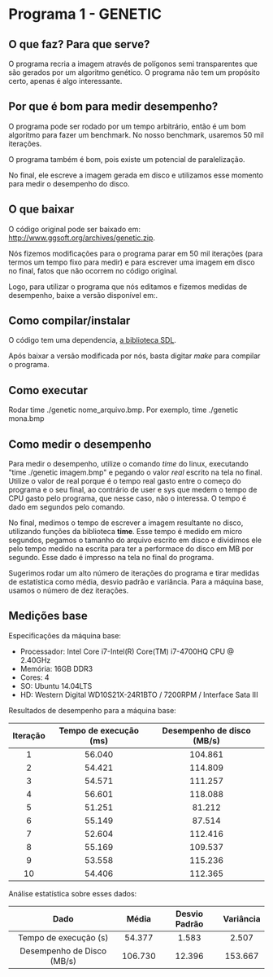 # Programa 1 - GENETIC

## O que faz? Para que serve?

O programa recria a imagem através de polígonos semi transparentes que são gerados por um algoritmo genético. O programa não tem um propósito certo, apenas é algo interessante.

## Por que é bom para medir desempenho?

O programa pode ser rodado por um tempo arbitrário, então é um bom algoritmo para fazer um benchmark. No nosso benchmark, usaremos 50 mil iterações.

O programa também é bom, pois existe um potencial de paralelização.

No final, ele escreve a imagem gerada em disco e utilizamos esse momento para medir o desempenho do disco.

## O que baixar

O código original pode ser baixado em: http://www.ggsoft.org/archives/genetic.zip.

Nós fizemos modificações para o programa parar em 50 mil iterações (para termos um tempo fixo para medir) e para escrever uma imagem em disco no final, fatos que não ocorrem no código original.

Logo, para utilizar o programa que nós editamos e fizemos medidas de desempenho, baixe a versão disponível em:.


## Como compilar/instalar

O código tem uma dependencia, [a biblioteca SDL](https://wiki.libsdl.org/Installation).

Após baixar a versão modificada por nós, basta digitar _make_ para compilar o programa.

## Como executar
Rodar time ./genetic nome_arquivo.bmp. Por exemplo, time ./genetic mona.bmp

## Como medir o desempenho

Para medir o desempenho, utilize o comando _time_ do linux, executando "time ./genetic imagem.bmp" e pegando o valor _real_ escrito na tela no final.
Utilize o valor de real porque é o tempo real gasto entre o começo do programa e o seu final, ao contrário de user e sys que medem o tempo de CPU gasto pelo programa, que nesse caso, não o interessa.
O tempo é dado em segundos pelo comando.

No final, medimos o tempo de escrever a imagem resultante no disco, utilizando funções da biblioteca **time**. Esse tempo é medido em micro segundos, pegamos o tamanho do arquivo escrito em disco e dividimos ele pelo tempo medido na escrita para ter a performace do disco em MB por segundo. Esse dado é impresso na tela no final do programa.

Sugerimos rodar um alto número de iterações do programa e tirar medidas de estatística como média, desvio padrão e variância. Para a máquina base, usamos o número de dez iterações.

## Medições base
Especificações da máquina base:
* Processador: Intel Core i7-Intel(R) Core(TM) i7-4700HQ CPU @ 2.40GHz
* Memória: 16GB DDR3
* Cores: 4
* SO: Ubuntu 14.04LTS
* HD: Western Digital WD10S21X-24R1BTO / 7200RPM / Interface Sata III

Resultados de desempenho para a máquina base:

Iteração   | Tempo de execução (ms) | Desempenho de disco (MB/s)
:------: | :------------: | :------------------------------:
1   |     56.040             |    104.861
2   |     54.421             |    114.809
3   |     54.571              |    111.257
4   |     56.601             |    118.088
5   |     51.251             |    81.212
6   |     55.149             |    87.514
7   |     52.604              |    112.416
8   |     55.169             |    109.537
9   |     53.558              |    115.236
10   |     54.406             |    112.365

Análise estatística sobre esses dados:

Dado | Média   | Desvio Padrão | Variância
:----: | :------: | :------------: | :------------------------------:
Tempo de execução (s) | 54.377  |     1.583             |    2.507
Desempenho de Disco (MB/s) | 106.730  |     12.396            |    153.667